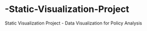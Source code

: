 # -Static-Visualization-Project
 Static Visualization Project - Data Visualization for Policy Analysis 
